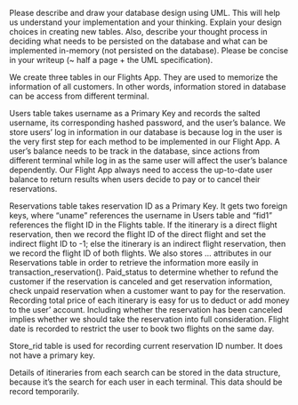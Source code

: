 Please describe and draw your database design using UML. This will help us understand your implementation and your thinking. 
Explain your design choices in creating new tables. 
Also, describe your thought process in deciding what needs to be persisted on the database and 
what can be implemented in-memory (not persisted on the database). 
Please be concise in your writeup (~ half a page + the UML specification).

We create three tables in our Flights App. They are used to memorize the information of all customers. In other words, information stored in database can be access from different terminal.

Users table takes username as a Primary Key and records the salted username, its corresponding hashed password, and the user’s balance. We store users’ log in information in our database is because log in the user is the very first step for each method to be implemented in our Flight App. A user’s balance needs to be track in the database, since actions from different terminal while log in as the same user will affect the user’s balance dependently. Our Flight App always need to access the up-to-date user balance to return results when users decide to pay or to cancel their reservations. 

Reservations table takes reservation ID as a Primary Key. It gets two foreign keys, where “uname” references the username in Users table and “fid1” references the flight ID in the Flights table. If the itinerary is a direct flight reservation, then we record the flight ID of the direct flight and set the indirect flight ID to -1; else the itinerary is an indirect flight reservation, then we record the flight ID of both flights. We also stores … attributes in our Reservations table in order to retrieve the information more easily in transaction_reservation(). Paid_status to determine whether to refund the customer if the reservation is canceled and get reservation information, check unpaid reservation when a customer want to pay for the reservation. Recording total price of each itinerary is easy for us to deduct or add money to the user’ account. Including whether the reservation has been canceled implies whether we should take the reservation into full consideration. Flight date is recorded to restrict the user to book two flights on the same day.

Store_rid table is used for recording current reservation ID number. It does not have a primary key. 

Details of itineraries from each search can be stored in the data structure, because it’s the search for each user in each terminal. This data should be record temporarily.


